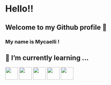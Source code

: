# **Hello!!** 
## Welcome to my Github profile 👋
### My name is Mycaelli !

## 🌱 I’m currently learning ...
<img src="https://cdn.jsdelivr.net/gh/devicons/devicon/icons/git/git-original.svg" width="40" height="40"/> <img src="https://cdn.jsdelivr.net/gh/devicons/devicon/icons/c/c-original.svg" width="40" height="40"/> <img src="https://cdn.jsdelivr.net/gh/devicons/devicon/icons/python/python-original.svg" width="40" height="40"/> <img src="https://cdn.jsdelivr.net/gh/devicons/devicon/icons/java/java-original.svg" width="40" height="40"/> <img src="https://cdn.jsdelivr.net/gh/devicons/devicon/icons/linux/linux-original.svg" width="40" height="40"/>


<!--

### :tipping_hand_woman: Here you will find some cool facts about me :tipping_hand_woman:
###### :point_right: I went to university to study fashion and, somehow along the way, found myself going towards the programming world :computer:
###### :point_right: I have two *crazy* cats :kissing_cat: :kissing_cat:
###### :point_right: I don't like coffee :coffee:
#
### :rocket: :rocket: Now some facts related to programmimg :rocket: :rocket:
###### :point_right: I am doing a bachelor's degree in Information Systems at the University of São Paulo :woman_student:
###### :point_right: The first programming language i learned was Java and it will always have a special place in my heart :two_hearts:
###### :point_right: I am learning Python and C at the same time because balance is important :balance_scale:
#
### How to reach me :telephone_receiver:
This is my [linkedin page](https://www.linkedin.com/in/mycaelli-cerqueira/)

**mycaelli/mycaelli** is a ✨ _special_ ✨ repository because its `README.md` (this file) appears on your GitHub profile.

Here are some ideas to get you started:

- 🔭 I’m currently working on ...
- 🌱 I’m currently learning ...
- 👯 I’m looking to collaborate on ...
- 🤔 I’m looking for help with ...
- 💬 Ask me about ...
- 📫 How to reach me: ...
- 😄 Pronouns: ...
- ⚡ Fun fact: ...
-->
